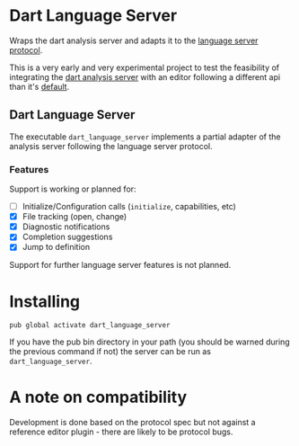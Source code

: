 # Dart Language Server

Wraps the dart analysis server and adapts it to the [language server protocol].

[language server protocol]: https://github.com/Microsoft/language-server-protocol

This is a very early and very experimental project to test the feasibility of
integrating the [dart analysis server] with an editor following a different api
than it's [default][analysis server api].

[dart analysis server]: https://github.com/dart-lang/sdk/tree/master/pkg/analysis_server
[analysis server api]: https://goo.gl/02kGvm

## Dart Language Server

The executable `dart_language_server` implements a partial adapter of the
analysis server following the language server protocol.

### Features

Support is working or planned for:

- [ ] Initialize/Configuration calls (`initialize`, capabilities, etc)
- [x] File tracking (open, change)
- [x] Diagnostic notifications
- [x] Completion suggestions
- [x] Jump to definition

Support for further language server features is not planned.

# Installing

`pub global activate dart_language_server`

If you have the pub bin directory in your path (you should be warned during the
previous command if not) the server can be run as `dart_language_server`.

# A note on compatibility

Development is done based on the protocol spec but not against a reference
editor plugin - there are likely to be protocol bugs.
